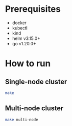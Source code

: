 # Prerequisites
- docker
- kubectl
- kind
- helm v3.15.0+
- go v1.20.0+

# How to run
## Single-node cluster
```bash
make
```

## Multi-node cluster
```bash
make multi-node
```
